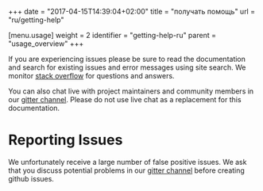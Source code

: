 +++
date = "2017-04-15T14:39:04+02:00"
title = "получать помощь"
url = "ru/getting-help"

[menu.usage]
  weight = 2
  identifier = "getting-help-ru"
  parent = "usage_overview"
+++

If you are experiencing issues please be sure to read the documentation and search for existing issues and error messages using site search. We monitor [stack overflow](http://stackoverflow.com/questions/tagged/drone.io) for questions and answers.

You can also chat live with project maintainers and community members in our [gitter channel](gitter.im/drone/drone). Please do not use live chat as a replacement for this documentation.

# Reporting Issues

We unfortunately receive a large number of false positive issues. We ask that you discuss potential problems in our [gitter channel](gitter.im/drone/drone) before creating github issues.
